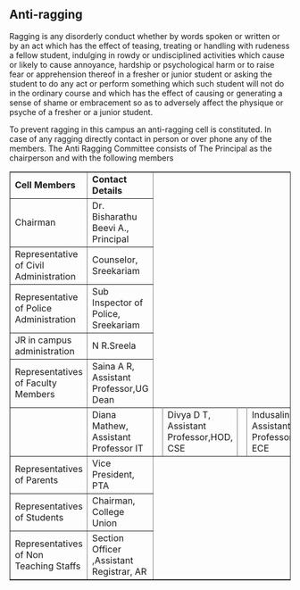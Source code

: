 <h2>Anti-ragging</h2><!-- <div  style="width:620px; float:right; margin-left:20px;"><img src="images/co-opsoc.jpg" alt="Co-operative Society at UCEK" style="border-radius:2%; "></div>  -->
<p>Ragging is any disorderly conduct whether by words spoken or written or by an act which has the effect of teasing, treating or handling with rudeness a fellow student, indulging in rowdy or undisciplined activities which cause or likely to cause annoyance, hardship or psychological harm or to raise fear or apprehension thereof in a fresher or junior student or asking the student to do any act or perform something which such student will not do in the ordinary course and which has the effect of causing or generating a sense of shame or embracement so as to adversely affect the physique or psyche of a fresher or a junior student. </p>
<p>To prevent ragging in this campus an anti-ragging cell is constituted. In case of any ragging directly contact in person or over phone any of the members. The Anti Ragging Committee consists of The Principal as the chairperson and with the following members </p>
<table border="1" cellpadding="8" style="border-collapse:collapse;">
<tr><td><strong>Cell Members</strong></td><td><strong>Contact Details</strong></td></tr>
<tr><td>Chairman</td><td>Dr. Bisharathu Beevi A., Principal </td></tr>
<tr><td>Representative of Civil Administration </td><td>Counselor, Sreekariam </td></tr>
<tr><td>Representative of Police Administration </td><td>Sub Inspector of Police, Sreekariam </td></tr>
<tr><td>JR in campus administration</td><td>N R.Sreela </td></tr>
<tr><td>Representatives of Faculty Members </td><td>Saina A R, Assistant Professor,UG Dean </td></tr><td></td>
<td>Diana Mathew, Assistant Professor IT</td><td></td>
<td>Divya D T, Assistant Professor,HOD, CSE</td><td></td>
<td>Indusalini G, Assistant Professor,HOD, ECE</td><td></td>
<td>Sangeetha S Nair, Assistant Professor,HOD,IT </td>
<tr><td>Representatives of Parents </td><td>Vice President, PTA </td></tr>
<tr><td>Representatives of Students </td><td>Chairman, College Union </td></tr>
<tr><td>Representatives of Non Teaching Staffs </td><td>Section Officer<br/>,Assistant Registrar, AR
</td></tr>
</table>
</div>
